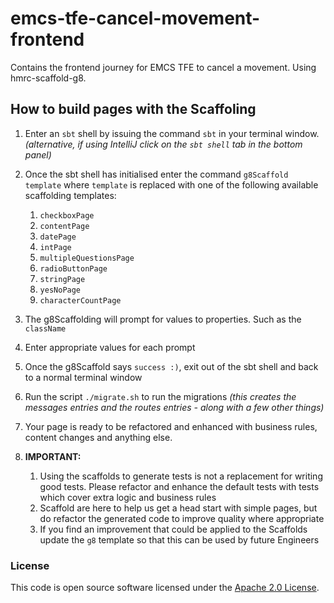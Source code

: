 
# emcs-tfe-cancel-movement-frontend

Contains the frontend journey for EMCS TFE to cancel a movement. Using hmrc-scaffold-g8.

## How to build pages with the Scaffoling

1) Enter an `sbt` shell by issuing the command `sbt` in your terminal window. _(alternative, if using IntelliJ click on the `sbt shell` tab in the bottom panel)_


2) Once the sbt shell has initialised enter the command `g8Scaffold template` where `template` is replaced with one of the following available scaffolding templates:
    1) `checkboxPage`
    2) `contentPage`
    3) `datePage`
    4) `intPage`
    5) `multipleQuestionsPage`
    6) `radioButtonPage`
    7) `stringPage`
    8) `yesNoPage`
    9) `characterCountPage`


3) The g8Scaffolding will prompt for values to properties. Such as the `className`


4) Enter appropriate values for each prompt


5) Once the g8Scaffold says `success :)`, exit out of the sbt shell and back to a normal terminal window


6) Run the script `./migrate.sh` to run the migrations _(this creates the messages entries and the routes entries - along with a few other things)_


7) Your page is ready to be refactored and enhanced with business rules, content changes and anything else.


8) **IMPORTANT:**
    1) Using the scaffolds to generate tests is not a replacement for writing good tests. Please refactor and enhance the default tests with tests which cover extra logic and business rules
    2) Scaffold are here to help us get a head start with simple pages, but do refactor the generated code to improve quality where appropriate
    3) If you find an improvement that could be applied to the Scaffolds update the `g8` template so that this can be used by future Engineers

### License

This code is open source software licensed under the [Apache 2.0 License]("http://www.apache.org/licenses/LICENSE-2.0.html").